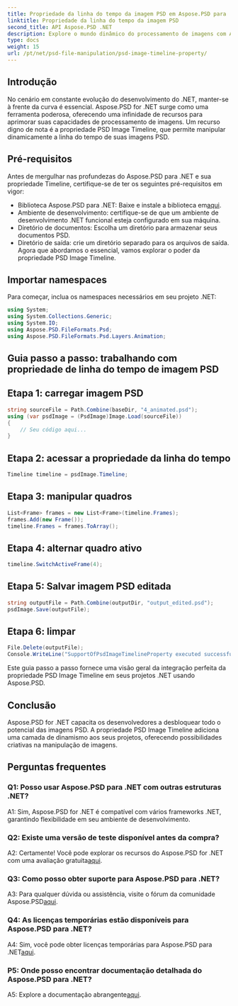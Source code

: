 ```yaml
---
title: Propriedade da linha do tempo da imagem PSD em Aspose.PSD para .NET
linktitle: Propriedade da linha do tempo da imagem PSD
second_title: API Aspose.PSD .NET
description: Explore o mundo dinâmico do processamento de imagens com Aspose.PSD para .NET. Manipule cronogramas PSD sem esforço. Baixe a biblioteca agora!
type: docs
weight: 15
url: /pt/net/psd-file-manipulation/psd-image-timeline-property/
---
```

## Introdução
No cenário em constante evolução do desenvolvimento do .NET, manter-se à frente da curva é essencial. Aspose.PSD for .NET surge como uma ferramenta poderosa, oferecendo uma infinidade de recursos para aprimorar suas capacidades de processamento de imagens. Um recurso digno de nota é a propriedade PSD Image Timeline, que permite manipular dinamicamente a linha do tempo de suas imagens PSD.
## Pré-requisitos
Antes de mergulhar nas profundezas do Aspose.PSD para .NET e sua propriedade Timeline, certifique-se de ter os seguintes pré-requisitos em vigor:
-  Biblioteca Aspose.PSD para .NET: Baixe e instale a biblioteca em[aqui](https://releases.aspose.com/psd/net/).
- Ambiente de desenvolvimento: certifique-se de que um ambiente de desenvolvimento .NET funcional esteja configurado em sua máquina.
- Diretório de documentos: Escolha um diretório para armazenar seus documentos PSD.
- Diretório de saída: crie um diretório separado para os arquivos de saída.
Agora que abordamos o essencial, vamos explorar o poder da propriedade PSD Image Timeline.
## Importar namespaces
Para começar, inclua os namespaces necessários em seu projeto .NET:
```csharp
using System;
using System.Collections.Generic;
using System.IO;
using Aspose.PSD.FileFormats.Psd;
using Aspose.PSD.FileFormats.Psd.Layers.Animation;
```
## Guia passo a passo: trabalhando com propriedade de linha do tempo de imagem PSD

## Etapa 1: carregar imagem PSD
```csharp
string sourceFile = Path.Combine(baseDir, "4_animated.psd");
using (var psdImage = (PsdImage)Image.Load(sourceFile))
{
    // Seu código aqui...
}
```
## Etapa 2: acessar a propriedade da linha do tempo
```csharp
Timeline timeline = psdImage.Timeline;
```
## Etapa 3: manipular quadros
```csharp
List<Frame> frames = new List<Frame>(timeline.Frames);
frames.Add(new Frame());
timeline.Frames = frames.ToArray();
```
## Etapa 4: alternar quadro ativo
```csharp
timeline.SwitchActiveFrame(4);
```
## Etapa 5: Salvar imagem PSD editada
```csharp
string outputFile = Path.Combine(outputDir, "output_edited.psd");
psdImage.Save(outputFile);
```
## Etapa 6: limpar
```csharp
File.Delete(outputFile);
Console.WriteLine("SupportOfPsdImageTimelineProperty executed successfully");
```
Este guia passo a passo fornece uma visão geral da integração perfeita da propriedade PSD Image Timeline em seus projetos .NET usando Aspose.PSD.
## Conclusão

Aspose.PSD for .NET capacita os desenvolvedores a desbloquear todo o potencial das imagens PSD. A propriedade PSD Image Timeline adiciona uma camada de dinamismo aos seus projetos, oferecendo possibilidades criativas na manipulação de imagens.

## Perguntas frequentes

### Q1: Posso usar Aspose.PSD para .NET com outras estruturas .NET?

A1: Sim, Aspose.PSD for .NET é compatível com vários frameworks .NET, garantindo flexibilidade em seu ambiente de desenvolvimento.

### Q2: Existe uma versão de teste disponível antes da compra?

 A2: Certamente! Você pode explorar os recursos do Aspose.PSD for .NET com uma avaliação gratuita[aqui](https://releases.aspose.com/).

### Q3: Como posso obter suporte para Aspose.PSD para .NET?

 A3: Para qualquer dúvida ou assistência, visite o fórum da comunidade Aspose.PSD[aqui](https://forum.aspose.com/c/psd/34).

### Q4: As licenças temporárias estão disponíveis para Aspose.PSD para .NET?

 A4: Sim, você pode obter licenças temporárias para Aspose.PSD para .NET[aqui](https://purchase.aspose.com/temporary-license/).

### P5: Onde posso encontrar documentação detalhada do Aspose.PSD para .NET?

 A5: Explore a documentação abrangente[aqui](https://reference.aspose.com/psd/net/).
